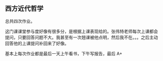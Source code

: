 ## 西方近代哲学

总共四次作业。

这门课课堂参与度好像有很多分，是根据上课表现给的。张伟特老师每次上课都会提问，只要回答问题不大。我甚至有一次翘课被他点明，然后我不在。。。之后主动回答他的上课提问补回来了好像。

基本上每次作业都是最后一天上午看书，下午写报告，最后 A+


